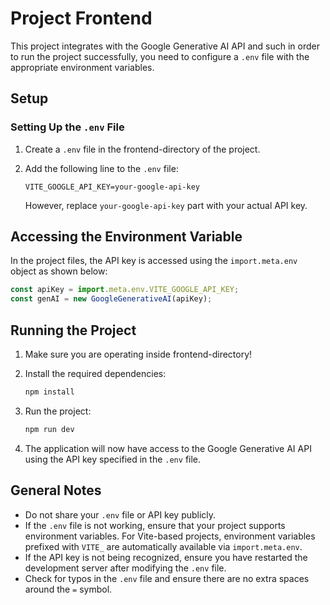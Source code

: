 # Project Frontend

This project integrates with the Google Generative AI API and such in order to run the project successfully, you need to configure a `.env` file with the appropriate environment variables.

## Setup

### Setting Up the `.env` File

1. Create a `.env` file in the frontend-directory of the project.

2. Add the following line to the `.env` file:

   ```env
   VITE_GOOGLE_API_KEY=your-google-api-key
   ```

   However, replace `your-google-api-key` part with your actual API key.

## Accessing the Environment Variable

In the project files, the API key is accessed using the `import.meta.env` object as shown below:

```javascript
const apiKey = import.meta.env.VITE_GOOGLE_API_KEY;
const genAI = new GoogleGenerativeAI(apiKey);
```

## Running the Project

1. Make sure you are operating inside frontend-directory!

1. Install the required dependencies:

   ```bash
   npm install
   ```

1. Run the project:

   ```bash
   npm run dev
   ```

1. The application will now have access to the Google Generative AI API using the API key specified in the `.env` file.

## General Notes

- Do not share your `.env` file or API key publicly.
- If the `.env` file is not working, ensure that your project supports environment variables. For Vite-based projects, environment variables prefixed with `VITE_` are automatically available via `import.meta.env`.
- If the API key is not being recognized, ensure you have restarted the development server after modifying the `.env` file.
- Check for typos in the `.env` file and ensure there are no extra spaces around the `=` symbol.
